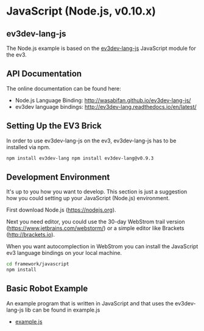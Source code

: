 # JavaScript (Node.js, v0.10.x)
## ev3dev-lang-js
The Node.js example is based on the [ev3dev-lang-js](https://github.com/WasabiFan/ev3dev-lang-js) JavaScript module for the ev3. 

## API Documentation
The online documentation can be found here: 

- Node.js Language Binding: http://wasabifan.github.io/ev3dev-lang-js/
- ev3dev language bindings: http://ev3dev-lang.readthedocs.io/en/latest/

## Setting Up the EV3 Brick
In order to use ev3dev-lang-js on the ev3, ev3dev-lang-js has to be installed via npm. 

```bash
npm install ev3dev-lang npm install ev3dev-lang@v0.9.3
```


## Development Environment
It's up to you how you want to develop. This section is just a suggestion how you could setting up your JavaScript (Node.js) environment.

First download Node.js (https://nodejs.org).

Next you need editor, you could use the 30-day WebStrom trail version (https://www.jetbrains.com/webstorm/) or a simple editor like Brackets (http://brackets.io).

When you want autocomplection in WebStrom you can install the JavaScript ev3 language bindings on your local machine.

```bash
cd framework/javascript
npm install
```

## Basic Robot Example
An example program that is written in JavaScript and that uses the ev3dev-lang-js lib can be found in example.js 
- [example.js](example.js)